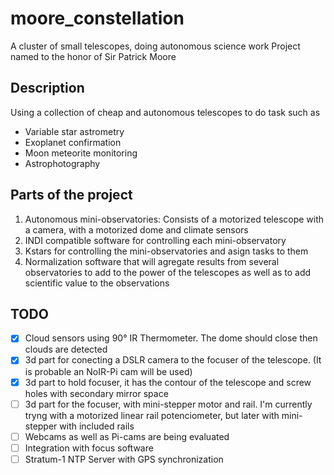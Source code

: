 # moore_constellation
A cluster of small telescopes, doing autonomous science work
Project named to the honor of Sir Patrick Moore

## Description
Using a collection of cheap and autonomous telescopes to do task such as

- Variable star astrometry
- Exoplanet confirmation
- Moon meteorite monitoring
- Astrophotography

## Parts of the project
1. Autonomous mini-observatories: Consists of a motorized telescope with a camera, with a motorized dome and climate sensors
2. INDI compatible software for controlling each mini-observatory
3. Kstars for controlling the mini-observatories and asign tasks to them
4. Normalization software that will agregate results from several observatories to add to the power of the telescopes as well as to add scientific value to the observations

## TODO
- [x] Cloud sensors using 90° IR Thermometer. The dome should close then clouds are detected
- [x] 3d part for conecting a DSLR camera to the focuser of the telescope. (It is probable an NoIR-Pi cam will be used)
- [x] 3d part to hold focuser, it has the contour of the telescope and screw holes with secondary mirror space
- [ ] 3d part for the focuser, with mini-stepper motor and rail. I'm currently tryng with a motorized linear rail potenciometer, but later with mini-stepper with included rails
- [ ] Webcams as well as Pi-cams are being evaluated
- [ ] Integration with focus software
- [ ] Stratum-1 NTP Server with GPS synchronization
